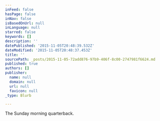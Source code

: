 ```yaml
---
inFeed: false
hasPage: false
inNav: false
isBasedOnUrl: null
inLanguage: null
starred: false
keywords: []
description: ''
datePublished: '2015-11-05T20:48:39.532Z'
dateModified: '2015-11-05T20:48:37.453Z'
title: ''
sourcePath: _posts/2015-11-05-72add876-97b9-406f-8c00-2747981f6624.md
published: true
authors: []
publisher:
  name: null
  domain: null
  url: null
  favicon: null
_type: Blurb

---
```

The Sunday morning quarterback.